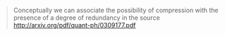 
> Conceptually we can associate the possibility of compression with the presence of a degree of redundancy in the source
http://arxiv.org/pdf/quant-ph/0309177.pdf
